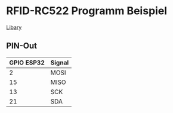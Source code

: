 # RFID-RC522 Programm Beispiel
[Libary](https://github.com/Tasm-Devil/micropython-mfrc522-esp32)


## PIN-Out
| GPIO ESP32 | Signal |
| ------------------ | ------------------ |
| 2 | MOSI |
| 15 | MISO |
| 13 | SCK |
| 21 | SDA |



